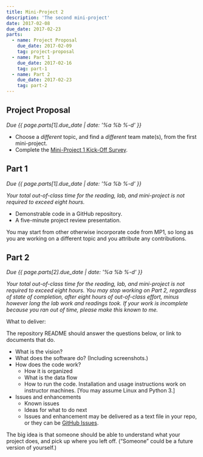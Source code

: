 ```yaml
---
title: Mini-Project 2
description: 'The second mini-project'
date: 2017-02-08
due_date: 2017-02-23
parts:
  - name: Project Proposal
    due_date: 2017-02-09
    tag: project-proposal
  - name: Part 1
    due_date: 2017-02-16
    tag: part-1
  - name: Part 2
    due_date: 2017-02-23
    tag: part-2
---
```


## Project Proposal

<i>Due {{ page.parts[1].due_date | date: '%a %b %-d' }}</i>

* Choose a *different* topic, and find a *different* team mate(s), from the first mini-project.
* Complete the [Mini-Project 1 Kick-Off Survey](https://goo.gl/forms/EmirMhWuj9UdYSTb2).


## Part 1

<i>Due {{ page.parts[1].due_date | date: '%a %b %-d' }}</i>

<i>Your total out-of-class time for the reading, lab, and mini-project is not required to exceed eight hours.</i>

* Demonstrable code in a GitHub repository.
* A five-minute project review presentation.

You may start from other otherwise incorporate code from MP1, so long as you are working on a different topic and
you attribute any contributions.


## Part 2

<i>Due {{ page.parts[2].due_date | date: '%a %b %-d' }}</i>

<i>Your total out-of-class time for the reading, lab, and mini-project is not required to exceed eight hours.
You may stop working on Part 2, regardless of state of completion, after eight hours of out-of-class effort, minus however long the lab work and readings took.
If your work is incomplete because you ran out of time, please make this known to me.</i>

What to deliver:

The repository README should answer the questions below, or link to documents that do.

* What is the vision?
* What does the software do? (Including screenshots.)
* How does the code work?
  * How it is organized
  * What is the data flow
  * How to run the code. Installation and usage instructions work on instructor machines. [You may assume Linux and Python 3.]
* Issues and enhancements
  * Known issues
  * Ideas for what to do next
  * Issues and enhancement may be delivered as a text file in your repo, or they can be [GitHub Issues](https://guides.github.com/features/issues/).

The big idea is that someone should be able to understand what your project does, and pick up where you left off. (“Someone” could be a future version of yourself.)
